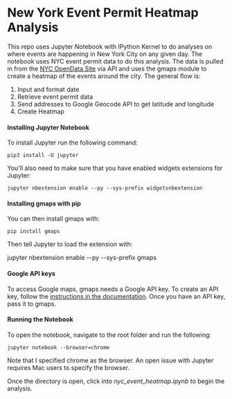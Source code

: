 # New York Event Permit Heatmap Analysis

This repo uses Jupyter Notebook with IPython Kernel to do analyses on where events are happening in New York City on any given day. The notebook uses NYC event permit data to do this analysis. The data is pulled in from the [NYC OpenData Site](https://data.cityofnewyork.us/City-Government/NYC-Permitted-Event-Information/tvpp-9vvx/data) via API and uses the gmaps module to create a heatmap of the events around the city. The general flow is:

1. Input and format date
2. Retrieve event permit data
3. Send addresses to Google Geocode API to get latitude and longitude
4. Create Heatmap

#### Installing Jupyter Notebook
To install Jupyter run the following command:

    pip3 install -U jupyter

You'll also need to make sure that you have enabled widgets extensions for Jupyter:

    jupyter nbextension enable --py --sys-prefix widgetsnbextension

#### Installing gmaps with pip

You can then install gmaps with:

    pip install gmaps

Then tell Jupyter to load the extension with:

jupyter nbextension enable --py --sys-prefix gmaps

#### Google API keys

To access Google maps, gmaps needs a Google API key. To create an API key, follow the [instructions in the documentation](https://developers.google.com/maps/documentation/geocoding/start#auth). Once you have an API key, pass it to gmaps.

#### Running the Notebook

To open the notebook, navigate to the root folder and run the following:

    jupyter notebook --browser=chrome

Note that I specified chrome as the browser. An open issue with Jupyter requires Mac users to specify the browser.

Once the directory is open, click into *nyc_event_heatmap.ipynb* to begin the analysis.
